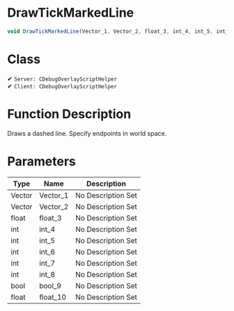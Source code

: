 # DrawTickMarkedLine
```js
void DrawTickMarkedLine(Vector_1, Vector_2, float_3, int_4, int_5, int_6, int_7, int_8, bool_9, float_10)
```
# Class
✔ `Server: CDebugOverlayScriptHelper`  
✔ `Client: CDebugOverlayScriptHelper`  

# Function Description
Draws a dashed line. Specify endpoints in world space.
# Parameters
Type|Name|Description
--|--|--
Vector|Vector_1|No Description Set
Vector|Vector_2|No Description Set
float|float_3|No Description Set
int|int_4|No Description Set
int|int_5|No Description Set
int|int_6|No Description Set
int|int_7|No Description Set
int|int_8|No Description Set
bool|bool_9|No Description Set
float|float_10|No Description Set
